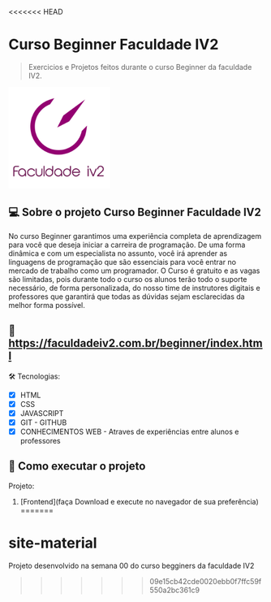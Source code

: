 <<<<<<< HEAD
# Curso Beginner Faculdade IV2
> Exercicios e Projetos feitos durante o curso Beginner da faculdade IV2.

<img src="logo2-sem-fundo-frase.png" width="200" height="200" alt="Logo Faculdade IV2" />

## 💻 Sobre o projeto Curso Beginner Faculdade IV2

No curso Beginner garantimos uma experiência completa de aprendizagem para você que deseja iniciar a carreira de programação. De uma forma dinâmica e com um especialista no assunto, você irá aprender as linguagens de programação que são essenciais para você entrar no mercado de trabalho como um programador. O Curso é gratuito e as vagas são limitadas, pois durante todo o curso os alunos terão todo o suporte necessário, de forma personalizada, do nosso time de instrutores digitais e professores que garantirá que todas as dúvidas sejam esclarecidas da melhor forma possível.

## 📝 https://faculdadeiv2.com.br/beginner/index.html


🛠 Tecnologias:
- [x] HTML
- [x] CSS
- [x] JAVASCRIPT
- [x] GIT - GITHUB
- [x] CONHECIMENTOS WEB - Atraves de experiências entre alunos e professores

## 🚀 Como executar o projeto

Projeto:
1. [Frontend](faça Download e execute no navegador de sua preferência)
=======
# site-material
Projeto desenvolvido na semana 00 do curso begginers da faculdade IV2
>>>>>>> 09e15cb42cde0020ebb0f7ffc59f550a2bc361c9

